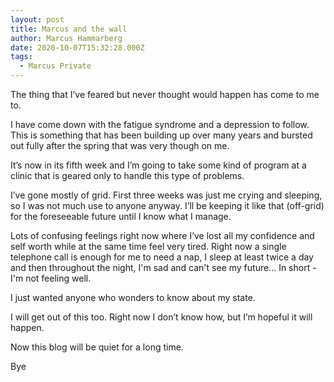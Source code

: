 ```yaml
---
layout: post
title: Marcus and the wall
author: Marcus Hammarberg
date: 2020-10-07T15:32:28.000Z
tags:
  - Marcus Private
---
```


The thing that I’ve feared but never thought would happen has come to me to.

I have come down with the fatigue syndrome and a depression to follow. This is something that has been building up over many years and bursted out fully after the spring that was very though on me.

It’s now in its fifth week and I’m going to take some kind of program at a clinic that is geared only to handle this type of problems.

I’ve gone mostly of grid. First three weeks was just me crying and sleeping, so I was not much use to anyone anyway. I’ll be keeping it like that (off-grid) for the foreseeable future until I know what I manage.

Lots of confusing feelings right now where I’ve lost all my confidence and self worth while at the same time feel very tired. Right now a single telephone call is enough for me to need a nap, I sleep at least twice a day and then throughout the night, I'm sad and can't see my future... In short - I'm not feeling well.

I just wanted anyone who wonders to know about my state.

I will get out of this too. Right now I don’t know how, but I’m hopeful it will happen.

Now this blog will be quiet for a long time.

Bye
